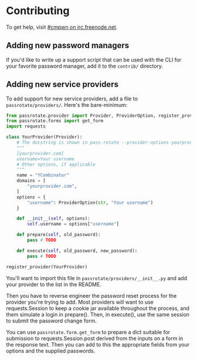 # Contributing

To get help, visit [#cmpwn on irc.freenode.net](http://webchat.freenode.net/?channels=cmpwn&uio=d4).

## Adding new password managers

If you'd like to write up a support script that can be used with the CLI for
your favorite password manager, add it to the `contrib/` directory.

## Adding new service providers

To add support for new service providers, add a file to `passrotate/providers/`.
Here's the bare-minimum:

```python
from passrotate.provider import Provider, ProviderOption, register_provider
from passrotate.forms import get_form
import requests

class YourProvider(Provider):
    # The docstring is shown in pass-rotate --provider-options yourprovider
    """
    [yourprovider.com]
    username=Your username
    # Other options, if applicable
    """
    name = "YCombinator"
    domains = [
        "yourprovider.com",
    ]
    options = {
        "username": ProviderOption(str, "Your username")
    }

    def __init__(self, options):
        self.username = options["username"]

    def prepare(self, old_password):
        pass # TODO

    def execute(self, old_password, new_password):
        pass # TODO

register_provider(YourProvider)
```

You'll want to import this file in `passrotate/providers/__init__.py` and add
your provider to the list in the README.

Then you have to reverse engineer the password reset process for the provider
you're trying to add. Most providers will want to use requests.Session to keep a
cookie jar available throughout the process, and them simulate a login in
prepare(). Then, in execute(), use the same session to submit the password
change form.

You can use `passrotate.form.get_form` to prepare a dict suitable for submission
to requests.Session.post derived from the inputs on a form in the response text.
Then you can add to this the appropriate fields from your options and the
supplied passwords.
